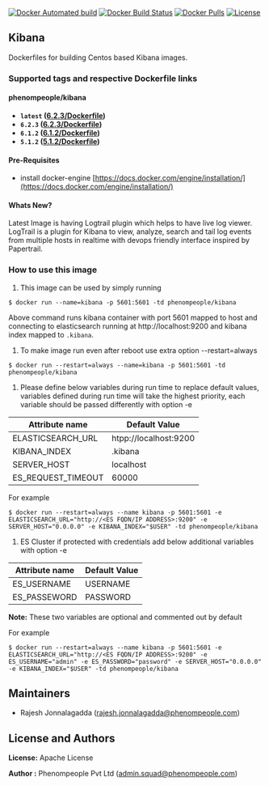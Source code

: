 [![Docker Automated build](https://img.shields.io/docker/automated/phenompeople/kibana.svg?style=plastic)](https://hub.docker.com/r/phenompeople/kibana/)
[![Docker Build Status](https://img.shields.io/docker/build/phenompeople/kibana.svg?style=plastic)](https://hub.docker.com/r/phenompeople/kibana/)
[![Docker Pulls](https://img.shields.io/docker/pulls/phenompeople/kibana.svg?style=plastic)](https://hub.docker.com/r/phenompeople/kibana/)
[![License](https://img.shields.io/badge/License-Apache%202.0-blue.svg)](https://opensource.org/licenses/Apache-2.0)

## Kibana 

Dockerfiles for building Centos based Kibana images. 

### Supported tags and respective Dockerfile links

#### phenompeople/kibana

* **`latest`		([6.2.3/Dockerfile](https://bitbucket.org/phenompeople/kibana/src/master/6.2.3/Dockerfile))**
* **`6.2.3`			([6.2.3/Dockerfile](https://bitbucket.org/phenompeople/kibana/src/master/6.2.3/Dockerfile))**
* **`6.1.2` 		([6.1.2/Dockerfile](https://bitbucket.org/phenompeople/kibana/src/master/6.1.2/Dockerfile))**
* **`5.1.2` 		([5.1.2/Dockerfile](https://bitbucket.org/phenompeople/kibana/src/master/5.1.2/Dockerfile))**

#### Pre-Requisites

- install docker-engine [https://docs.docker.com/engine/installation/](https://docs.docker.com/engine/installation/)

#### Whats New?

Latest Image is having Logtrail plugin which helps to have live log viewer. LogTrail is a plugin for Kibana to view, analyze, search and tail log events from multiple hosts in realtime with devops friendly interface inspired by Papertrail. 

### How to use this image 

1.  This image can be used by simply running 

```$ docker run --name=kibana -p 5601:5601 -td phenompeople/kibana```

Above command runs kibana container with port 5601 mapped to host and connecting to elasticsearch running at http://localhost:9200 and kibana index mapped to `.kibana`. 

1. To make image run even after reboot use extra option --restart=always

```$ docker run --restart=always --name=kibana -p 5601:5601 -td phenompeople/kibana```

1. Please define below variables during run time to replace default values, variables defined during run time will take the highest priority, each variable should be passed differently with option -e 

|Attribute name        | Default Value            |
|----------------------|--------------------------|
|ELASTICSEARCH_URL     | htpp://localhost:9200    |
|KIBANA_INDEX          | .kibana                  |
|SERVER_HOST           | localhost                |
|ES_REQUEST_TIMEOUT		  | 60000									  | 

For example

```$ docker run --restart=always --name kibana -p 5601:5601 -e ELASTICSEARCH_URL="http://<ES FQDN/IP ADDRESS>:9200" -e SERVER_HOST="0.0.0.0" -e KIBANA_INDEX="$USER" -td phenompeople/kibana```

1. ES Cluster if protected with credentials add below additional variables  with option -e 

|Attribute name       | Default Value    |
|---------------------|------------------|
|ES_USERNAME          | USERNAME         |
|ES_PASSEWORD         | PASSWORD         |

**Note:** These two variables are optional and commented out by default

For example

```$ docker run --restart=always --name kibana -p 5601:5601 -e ELASTICSEARCH_URL="http://<ES FQDN/IP ADDRESS>:9200" -e ES_USERNAME="admin" -e ES_PASSWORD="password" -e SERVER_HOST="0.0.0.0" -e KIBANA_INDEX="$USER" -td phenompeople/kibana```

## Maintainers

* Rajesh Jonnalagadda (<rajesh.jonnalagadda@phenompeople.com>)

## License and Authors

**License:**	Apache License

**Author :** Phenompeople Pvt Ltd (<admin.squad@phenompeople.com>)